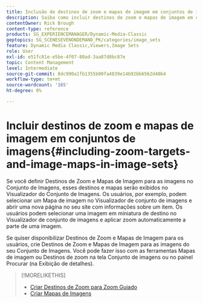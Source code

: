 ```yaml
---
title: Inclusão de destinos de zoom e mapas de imagem em conjuntos de imagem
description: Saiba como incluir destinos de zoom e mapas de imagem em conjuntos de imagens no Adobe Dynamic Media Classic.
contentOwner: Rick Brough
content-type: reference
products: SG_EXPERIENCEMANAGER/Dynamic-Media-Classic
geptopics: SG_SCENESEVENONDEMAND_PK/categories/image_sets
feature: Dynamic Media Classic,Viewers,Image Sets
role: User
exl-id: e51fc81e-e5be-4f07-80ad-3aa87d8bc87e
topic: Content Management
level: Intermediate
source-git-commit: 8dc990a1fb1355b00fa4839e14b92bb6562d40b4
workflow-type: tm+mt
source-wordcount: '165'
ht-degree: 0%

---
```


# Incluir destinos de zoom e mapas de imagem em conjuntos de imagens{#including-zoom-targets-and-image-maps-in-image-sets}

Se você definir Destinos de Zoom e Mapas de Imagem para as imagens no Conjunto de Imagens, esses destinos e mapas serão exibidos no Visualizador do Conjunto de Imagens. Os usuários, por exemplo, podem selecionar um Mapa de imagem no Visualizador de conjunto de imagens e abrir uma nova página no seu site com informações sobre um item. Os usuários podem selecionar uma imagem em miniatura de destino no Visualizador de conjunto de imagens e aplicar zoom automaticamente a parte de uma imagem.

Se quiser disponibilizar Destinos de Zoom e Mapas de Imagem para os usuários, crie Destinos de Zoom e Mapas de Imagem para as imagens do seu Conjunto de Imagens. Você pode fazer isso com as ferramentas Mapas de imagem ou Destinos de zoom na tela Conjunto de imagens ou no painel Procurar (na Exibição de detalhes).

>[!MORELIKETHIS]
>
>* [Criar Destinos de Zoom para Zoom Guiado](creating-zoom-targets-guided-zoom.md#creating_zoom_targets_for_guided_zoom)
>* [Criar Mapas de Imagens](creating-image-maps.md#creating_image_maps)
